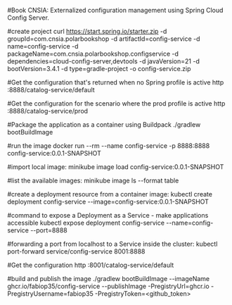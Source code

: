 #Book CNSIA: Externalized configuration management using Spring Cloud Config Server.

#create project
curl https://start.spring.io/starter.zip -d groupId=com.cnsia.polarbookshop -d artifactId=config-service -d name=config-service -d packageName=com.cnsia.polarbookshop.configservice -d dependencies=cloud-config-server,devtools -d javaVersion=21 -d bootVersion=3.4.1 -d type=gradle-project -o config-service.zip

#Get the configuration that's returned when no Spring profile is active
http :8888/catalog-service/default

#Get the configuration for the scenario where the prod profile is active
 http :8888/catalog-service/prod

#Package the application as a container using Buildpack
./gradlew bootBuildImage

#run the image
docker run --rm --name config-service -p 8888:8888 config-service:0.0.1-SNAPSHOT

#import local image: 
minikube image load config-service:0.0.1-SNAPSHOT

#list the available images: 
minikube image ls --format table

#create a deployment resource from a container image: 
kubectl create deployment config-service --image=config-service:0.0.1-SNAPSHOT

#command to expose a Deployment as a Service - make applications accessible
kubectl expose deployment config-service --name=config-service --port=8888

#forwarding a port from localhost to a Service inside the cluster: 
kubectl port-forward service/config-service 8001:8888

#Get the configuration
http :8001/catalog-service/default

#build and publish the image
./gradlew bootBuildImage --imageName ghcr.io/fabiop35/config-service --publishImage -PregistryUrl=ghcr.io -PregistryUsername=fabiop35 -PregistryToken=<github_token>

